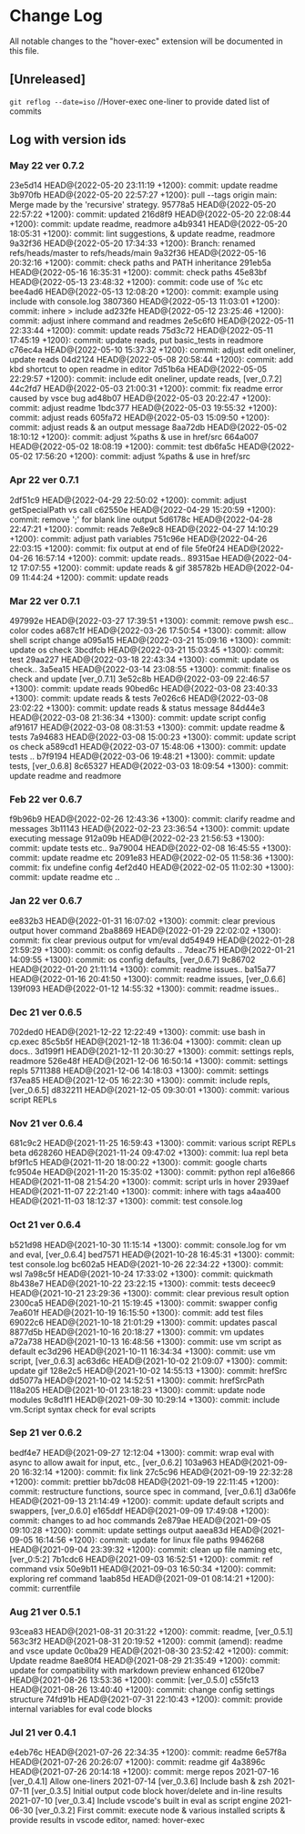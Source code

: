 # Change Log

All notable changes to the "hover-exec" extension will be documented in this file.

## [Unreleased]

`git reflog --date=iso` //Hover-exec one-liner to provide dated list of commits

## Log with version ids

### May 22 ver 0.7.2
23e5d14 HEAD@{2022-05-20 23:11:19 +1200}: commit: update readme
3b970fb HEAD@{2022-05-20 22:57:27 +1200}: pull --tags origin main: Merge made by the 'recursive' strategy.
95778a5 HEAD@{2022-05-20 22:57:22 +1200}: commit: updated
216d8f9 HEAD@{2022-05-20 22:08:44 +1200}: commit: update readme, readmore
a4b9341 HEAD@{2022-05-20 18:05:31 +1200}: commit: lint suggestions, & update readme, readmore
9a32f36 HEAD@{2022-05-20 17:34:33 +1200}: Branch: renamed refs/heads/master to refs/heads/main
9a32f36 HEAD@{2022-05-16 20:32:16 +1200}: commit: check paths and PATH inheritance
291eb5a HEAD@{2022-05-16 16:35:31 +1200}: commit: check paths
45e83bf HEAD@{2022-05-13 23:48:32 +1200}: commit: code use of %c etc
bee4ad6 HEAD@{2022-05-13 12:08:20 +1200}: commit: example using include with console.log
3807360 HEAD@{2022-05-13 11:03:01 +1200}: commit: inhere > include
ad232fe HEAD@{2022-05-12 23:25:46 +1200}: commit: adjust inhere command and readmes
2e5c6f0 HEAD@{2022-05-11 22:33:44 +1200}: commit: update reads
75d3c72 HEAD@{2022-05-11 17:45:19 +1200}: commit: update reads, put basic_tests in readmore
c76ec4a HEAD@{2022-05-10 15:37:32 +1200}: commit: adjust edit oneliner, update reads
04d2124 HEAD@{2022-05-08 20:58:44 +1200}: commit: add kbd shortcut to open readme in editor
7d51b6a HEAD@{2022-05-05 22:29:57 +1200}: commit: include edit oneliner, update reads, [ver_0.7.2]
44c2fd7 HEAD@{2022-05-03 21:00:31 +1200}: commit: fix readme error caused by vsce bug
ad48b07 HEAD@{2022-05-03 20:22:47 +1200}: commit: adjust readme
1bdc377 HEAD@{2022-05-03 19:55:32 +1200}: commit: adjust reads
605fa72 HEAD@{2022-05-03 15:09:50 +1200}: commit: adjust reads & an output message
8aa72db HEAD@{2022-05-02 18:10:12 +1200}: commit: adjust %paths & use in href/src
664a007 HEAD@{2022-05-02 18:08:19 +1200}: commit: test
db6fa5c HEAD@{2022-05-02 17:56:20 +1200}: commit: adjust %paths & use in href/src
### Apr 22 ver 0.7.1
2df51c9 HEAD@{2022-04-29 22:50:02 +1200}: commit: adjust getSpecialPath vs call
c62550e HEAD@{2022-04-29 15:20:59 +1200}: commit: remove ';' for blank line output
5d6178c HEAD@{2022-04-28 22:47:21 +1200}: commit: reads
7e8e9c8 HEAD@{2022-04-27 14:10:29 +1200}: commit: adjust path variables
751c96e HEAD@{2022-04-26 22:03:15 +1200}: commit: fix output at end of file
5fe0f24 HEAD@{2022-04-26 16:57:14 +1200}: commit: update reads..
89315ae HEAD@{2022-04-12 17:07:55 +1200}: commit: update reads & gif
385782b HEAD@{2022-04-09 11:44:24 +1200}: commit: update reads
### Mar 22 ver 0.7.1
497992e HEAD@{2022-03-27 17:39:51 +1300}: commit: remove pwsh esc.. color codes
a687c1f HEAD@{2022-03-26 17:50:54 +1300}: commit: allow shell script change
a095a15 HEAD@{2022-03-21 15:09:16 +1300}: commit: update os check
3bcdfcb HEAD@{2022-03-21 15:03:45 +1300}: commit: test
29aa227 HEAD@{2022-03-18 22:43:34 +1300}: commit: update os check..
3a5ea15 HEAD@{2022-03-14 23:08:55 +1300}: commit: finalise os check and update [ver_0.7.1]
3e52c8b HEAD@{2022-03-09 22:46:57 +1300}: commit: update reads
90bed6c HEAD@{2022-03-08 23:40:33 +1300}: commit: update reads & tests
7e026c6 HEAD@{2022-03-08 23:02:22 +1300}: commit: update reads & status message
84d44e3 HEAD@{2022-03-08 21:36:34 +1300}: commit: update script config
af91617 HEAD@{2022-03-08 08:31:53 +1300}: commit: update readme & tests
7a94683 HEAD@{2022-03-08 15:00:23 +1300}: commit: update script os check
a589cd1 HEAD@{2022-03-07 15:48:06 +1300}: commit: update tests ..
b7f9194 HEAD@{2022-03-06 19:48:21 +1300}: commit: update tests, [ver_0.6.8]
8c65327 HEAD@{2022-03-03 18:09:54 +1300}: commit: update readme and readmore
### Feb 22 ver 0.6.7
f9b96b9 HEAD@{2022-02-26 12:43:36 +1300}: commit: clarify readme and messages
3b11143 HEAD@{2022-02-23 23:36:54 +1300}: commit: update executing message
912a09b HEAD@{2022-02-23 21:56:53 +1300}: commit: update tests etc..
9a79004 HEAD@{2022-02-08 16:45:55 +1300}: commit: update readme etc
2091e83 HEAD@{2022-02-05 11:58:36 +1300}: commit: fix undefine config
4ef2d40 HEAD@{2022-02-05 11:02:30 +1300}: commit: update readme etc ..
### Jan 22 ver 0.6.7
ee832b3 HEAD@{2022-01-31 16:07:02 +1300}: commit: clear previous output hover command
2ba8869 HEAD@{2022-01-29 22:02:02 +1300}: commit: fix clear previous output for vm/eval
dd54949 HEAD@{2022-01-28 21:59:29 +1300}: commit: os config defaults ..
7deac75 HEAD@{2022-01-21 14:09:55 +1300}: commit: os config defaults, [ver_0.6.7]
9c86702 HEAD@{2022-01-20 21:11:14 +1300}: commit: readme issues..
ba15a77 HEAD@{2022-01-16 20:41:50 +1300}: commit: readme issues, [ver_0.6.6]
139f093 HEAD@{2022-01-12 14:55:32 +1300}: commit: readme issues..
### Dec 21 ver 0.6.5
702ded0 HEAD@{2021-12-22 12:22:49 +1300}: commit: use bash in cp.exec
85c5b5f HEAD@{2021-12-18 11:36:04 +1300}: commit: clean up docs..
3d199f1 HEAD@{2021-12-11 20:30:27 +1300}: commit: settings repls, readmore
526e48f HEAD@{2021-12-06 16:50:14 +1300}: commit: settings repls
5711388 HEAD@{2021-12-06 14:18:03 +1300}: commit: settings
f37ea85 HEAD@{2021-12-05 16:22:30 +1300}: commit: include repls, [ver_0.6.5]
d832211 HEAD@{2021-12-05 09:30:01 +1300}: commit: various script REPLs
### Nov 21 ver 0.6.4
681c9c2 HEAD@{2021-11-25 16:59:43 +1300}: commit: various script REPLs beta
d628260 HEAD@{2021-11-24 09:47:02 +1300}: commit: lua repl beta
bf9f1c5 HEAD@{2021-11-20 18:00:22 +1300}: commit: google charts
fc9504e HEAD@{2021-11-20 15:35:02 +1300}: commit: python repl
a16e866 HEAD@{2021-11-08 21:54:20 +1300}: commit: script urls in hover
2939aef HEAD@{2021-11-07 22:21:40 +1300}: commit: inhere with tags
a4aa400 HEAD@{2021-11-03 18:12:37 +1300}: commit: test console.log
### Oct 21 ver 0.6.4
b521d98 HEAD@{2021-10-30 11:15:14 +1300}: commit: console.log for vm and eval, [ver_0.6.4]
bed7571 HEAD@{2021-10-28 16:45:31 +1300}: commit: test console.log
bc602a5 HEAD@{2021-10-26 22:34:22 +1300}: commit: wsl
7a98c5f HEAD@{2021-10-24 17:33:02 +1300}: commit: quickmath
8b438e7 HEAD@{2021-10-22 23:22:15 +1300}: commit: tests
deceec9 HEAD@{2021-10-21 23:29:36 +1300}: commit: clear previous result option
2300ca5 HEAD@{2021-10-21 15:19:45 +1300}: commit: swapper config
7ea601f HEAD@{2021-10-19 16:15:50 +1300}: commit: add test files
69022c6 HEAD@{2021-10-18 21:01:29 +1300}: commit: updates pascal
8877d5b HEAD@{2021-10-16 20:18:27 +1300}: commit: vm updates
a72a738 HEAD@{2021-10-13 16:48:56 +1300}: commit: use vm script as default
ec3d296 HEAD@{2021-10-11 16:34:34 +1300}: commit: use vm script, [ver_0.6.3]
ac63d6c HEAD@{2021-10-02 21:09:07 +1300}: commit: update gif
128e2c5 HEAD@{2021-10-02 14:55:13 +1300}: commit: hrefSrc
dd5077a HEAD@{2021-10-02 14:52:51 +1300}: commit: hrefSrcPath
118a205 HEAD@{2021-10-01 23:18:23 +1300}: commit: update node modules
9c8d1f1 HEAD@{2021-09-30 10:29:14 +1300}: commit: include vm.Script syntax check for eval scripts
### Sep 21 ver 0.6.2
bedf4e7 HEAD@{2021-09-27 12:12:04 +1300}: commit: wrap eval with async to allow await for input, etc., [ver_0.6.2]
103a963 HEAD@{2021-09-20 16:32:14 +1200}: commit: fix link
27c5c96 HEAD@{2021-09-19 22:32:28 +1200}: commit: prettier
bb7dc08 HEAD@{2021-09-19 22:11:45 +1200}: commit: restructure functions, source spec in command, [ver_0.6.1]
d3a06fe HEAD@{2021-09-13 21:14:49 +1200}: commit: update default scripts and swappers, [ver_0.6.0]
e165ddf HEAD@{2021-09-09 17:49:08 +1200}: commit: changes to ad hoc commands
2e879ae HEAD@{2021-09-05 09:10:28 +1200}: commit: update settings output
aaea83d HEAD@{2021-09-05 16:14:56 +1200}: commit: update for linux file paths
9946268 HEAD@{2021-09-04 23:39:32 +1200}: commit: clean up file naming etc, [ver_0:5:2]
7b1cdc6 HEAD@{2021-09-03 16:52:51 +1200}: commit: ref command vsix
50e9b11 HEAD@{2021-09-03 16:50:34 +1200}: commit: exploring ref command
1aab85d HEAD@{2021-09-01 08:14:21 +1200}: commit: currentfile
### Aug 21 ver 0.5.1
93cea83 HEAD@{2021-08-31 20:31:22 +1200}: commit: readme, [ver_0.5.1]
563c3f2 HEAD@{2021-08-31 20:19:52 +1200}: commit (amend): readme and vsce update
0c0ba29 HEAD@{2021-08-30 23:52:42 +1200}: commit: Update readme
8ae80f4 HEAD@{2021-08-29 21:35:49 +1200}: commit: update for compatibility with markdown preview enhanced
6120be7 HEAD@{2021-08-26 13:53:36 +1200}: commit: [ver_0.5.0]
c55fc13 HEAD@{2021-08-26 13:40:40 +1200}: commit: change config settings structure
74fd91b HEAD@{2021-07-31 22:10:43 +1200}: commit: provide internal variables for eval code blocks
### Jul 21 ver 0.4.1
e4eb76c HEAD@{2021-07-26 22:34:35 +1200}: commit: readme
6e57f8a HEAD@{2021-07-26 20:26:07 +1200}: commit: readme gif
4a3896c HEAD@{2021-07-26 20:14:18 +1200}: commit: merge repos
2021-07-16 [ver_0.4.1] Allow one-liners
2021-07-14 [ver_0.3.6] Include bash & zsh
2021-07-11 [ver_0.3.5] Initial output code block hover/delete and in-line results
2021-07-10 [ver_0.3.4] Include vscode's built in eval as script engine
2021-06-30 [ver_0.3.2] First commit: execute node & various installed scripts & provide results in vscode editor, named: hover-exec 
###
